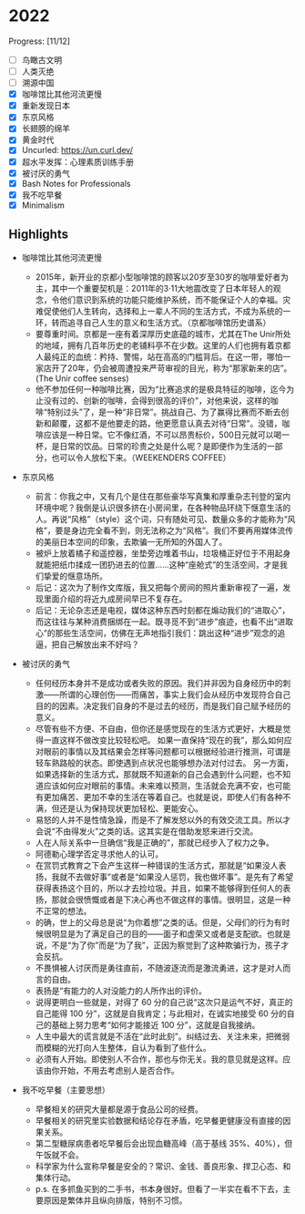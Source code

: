 # 2022

Progress: [11/12]

- [ ] 鸟瞰古文明
- [ ] 人类灭绝
- [ ] 溯源中国
- [x] 咖啡馆比其他河流更慢
- [x] 重新发现日本
- [x] 东京风格
- [x] 长翅膀的绵羊
- [x] 黄金时代
- [x] Uncurled: <https://un.curl.dev/>
- [x] 超水平发挥：心理素质训练手册
- [x] 被讨厌的勇气
- [x] Bash Notes for Professionals
- [x] 我不吃早餐
- [x] Minimalism

## Highlights

- 咖啡馆比其他河流更慢
  - 2015年，新开业的京都小型咖啡馆的顾客以20岁至30岁的咖啡爱好者为主，其中一个重要契机是：2011年的3·11大地震改变了日本年轻人的观念，令他们意识到系统的功能只能维护系统，而不能保证个人的幸福。灾难促使他们人生转向，选择和上一辈人不同的生活方式，不成为系统的一环，转而追寻自己人生的意义和生活方式。（京都咖啡馆历史谱系）
  - 要尊重时间。京都是一座有着深厚历史底蕴的城市，尤其在The Unir所处的地域，拥有几百年历史的老铺料亭不在少数。这里的人们也拥有着京都人最纯正的血统：矜持、警惕，站在高高的门槛背后。在这一带，哪怕一家店开了20年，仍会被周遭投来严苛审视的目光，称为“那家新来的店”。(The Unir coffee senses)
  - 他不参加任何一种咖啡比赛，因为“比赛追求的是极具特征的咖啡，迄今为止没有过的、创新的咖啡，会得到很高的评价”，对他来说，这样的咖啡“特别过头”了，是一种“非日常”。挑战自己、为了赢得比赛而不断去创新和颠覆，这都不是他要走的路，他更愿意认真去对待“日常”。没错，咖啡应该是一种日常。它不像红酒，不可以昂贵标价，500日元就可以喝一杯，是日常的饮品。日常的珍贵之处是什么呢？是即便作为生活的一部分，也可以令人放松下来。（WEEKENDERS COFFEE）

- 东京风格
  - 前言：你我之中，又有几个是住在那些豪华写真集和厚重杂志刊登的室内环境中呢？我倒是认识很多挤在小房间里，在各种物品环绕下惬意生活的人。再说“风格”（style）这个词，只有随处可见、数量众多的才能称为“风格”，要是身边完全看不到，则无法称之为“风格”。我们不要再用媒体流传的美丽日本空间的印象，去欺骗一无所知的外国人了。
  - 被炉上放着橘子和遥控器，坐垫旁边堆着书山，垃圾桶正好位于不用起身就能把纸巾揉成一团扔进去的位置……这种“座舱式”的生活空间，才是我们挚爱的惬意场所。
  - 后记：这次为了制作文库版，我又把每个房间的照片重新审视了一遍，发现里面介绍的将近九成房间早已不复存在。
  - 后记：无论杂志还是电视，媒体这种东西时刻都在煽动我们的“进取心”，而这往往与某种消费捆绑在一起。既寻觅不到“进步”痕迹，也看不出“进取心”的那些生活空间，仿佛在无声地指引我们：跳出这种“进步”观念的追逼，把自己解放出来不好吗？

- 被讨厌的勇气
  - 任何经历本身并不是成功或者失败的原因。我们并非因为自身经历中的刺激——所谓的心理创伤——而痛苦，事实上我们会从经历中发现符合自己目的的因素。决定我们自身的不是过去的经历，而是我们自己赋予经历的意义。
  - 尽管有些不方便、不自由，但你还是感觉现在的生活方式更好，大概是觉得一直这样不做改变比较轻松吧。 如果一直保持“现在的我”，那么如何应对眼前的事情以及其结果会怎样等问题都可以根据经验进行推测，可谓是轻车熟路般的状态。即使遇到点状况也能够想办法对付过去。 另一方面，如果选择新的生活方式，那就既不知道新的自己会遇到什么问题，也不知道应该如何应对眼前的事情。未来难以预测，生活就会充满不安，也可能有更加痛苦、更加不幸的生活在等着自己。也就是说，即使人们有各种不满，但还是认为保持现状更加轻松、更能安心。
  - 易怒的人并不是性情急躁，而是不了解发怒以外的有效交流工具。所以才会说“不由得发火”之类的话。这其实是在借助发怒来进行交流。
  - 人在人际关系中一旦确信“我是正确的”，那就已经步入了权力之争。
  - 阿德勒心理学否定寻求他人的认可。
  - 在赏罚式教育之下会产生这样一种错误的生活方式，那就是“如果没人表扬，我就不去做好事”或者是“如果没人惩罚，我也做坏事”。是先有了希望获得表扬这个目的，所以才去捡垃圾。并且，如果不能够得到任何人的表扬，那就会很愤慨或者是下决心再也不做这样的事情。很明显，这是一种不正常的想法。
  - 的确，世上的父母总是说“为你着想”之类的话。但是，父母们的行为有时候很明显是为了满足自己的目的——面子和虚荣又或者是支配欲。也就是说，不是“为了你”而是“为了我”，正因为察觉到了这种欺骗行为，孩子才会反抗。
  - 不畏惧被人讨厌而是勇往直前，不随波逐流而是激流勇进，这才是对人而言的自由。
  - 表扬是“有能力的人对没能力的人所作出的评价。
  - 说得更明白一些就是，对得了 60 分的自己说“这次只是运气不好，真正的自己能得 100 分”，这就是自我肯定；与此相对，在诚实地接受 60 分的自己的基础上努力思考“如何才能接近 100 分”，这就是自我接纳。
  - 人生中最大的谎言就是不活在“此时此刻”。纠结过去、关注未来，把微弱而模糊的光打向人生整体，自认为看到了些什么。
  - 必须有人开始。即使别人不合作，那也与你无关。我的意见就是这样。应该由你开始，不用去考虑别人是否合作。

- 我不吃早餐（主要思想）
  - 早餐相关的研究大量都是源于食品公司的经费。
  - 早餐相关的研究里实验数据和结论存在矛盾，吃早餐更健康没有直接的因果关系。
  - 第二型糖尿病患者吃早餐后会出现血糖高峰（高于基线 35%、40%），但午饭就不会。
  - 科学家为什么宣称早餐是安全的？常识、金钱、善良形象、捍卫心态、和集体行动。
  - p.s. 在多抓鱼买到的二手书，书本身很好。但看了一半实在看不下去，主要原因是繁体并且纵向排版，特别不习惯。
